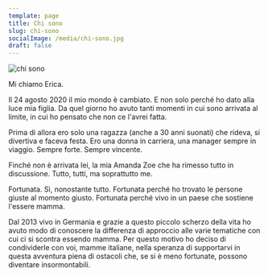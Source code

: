 ```yaml
---
template: page
title: Chi sono
slug: chi-sono
socialImage: /media/chi-sono.jpg
draft: false
---
```

![chi sono](/media/chi-sono.jpg "chi sono")

Mi chiamo Erica. 

Il 24 agosto 2020 il mio mondo è cambiato. E non solo perché ho dato alla luce mia figlia. Da quel giorno ho avuto tanti momenti in cui sono arrivata al limite, in cui ho pensato che non ce l'avrei fatta.

Prima di allora ero solo una ragazza (anche a 30 anni suonati) che rideva, si divertiva e faceva festa. Ero una donna in carriera, una manager sempre in viaggio. Sempre forte. Sempre vincente. 

Finché non è arrivata lei, la mia Amanda Zoe che ha rimesso tutto in discussione. Tutto, tutti, ma soprattutto me. 

Fortunata. Sì, nonostante tutto. Fortunata perché ho trovato le persone giuste al momento giusto. Fortunata perché vivo in un paese che sostiene l'essere mamma. 

Dal 2013 vivo in Germania e grazie a questo piccolo scherzo della vita ho avuto modo di conoscere la differenza di approccio alle varie tematiche con cui ci si scontra essendo mamma. Per questo motivo ho deciso di condividerle con voi, mamme italiane, nella speranza di supportarvi in questa avventura piena di ostacoli che, se si è meno fortunate, possono diventare insormontabili.